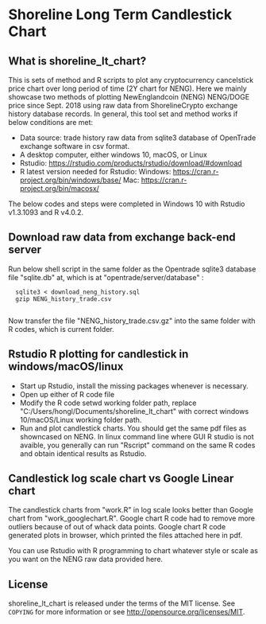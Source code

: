 # Shoreline Long Term Candlestick Chart


## What is shoreline_lt_chart?

This is sets of method and R scripts to plot any cryptocurrency cancelstick price chart over long period of time (2Y chart for NENG). Here we mainly showcase two methods
of plotting NewEnglandcoin (NENG) NENG/DOGE price since Sept. 2018 using raw data from ShorelineCrypto exchange history database records. In general, this tool set and
method works if below conditions are met:

 - Data source: trade history raw data from sqlite3 database of OpenTrade exchange software in csv format. 
 - A desktop computer, either windows 10, macOS, or Linux
 - Rstudio:  https://rstudio.com/products/rstudio/download/#download
 - R latest version needed for Rstudio: Windows: https://cran.r-project.org/bin/windows/base/ Mac: https://cran.r-project.org/bin/macosx/

The below codes and steps were completed in Windows 10 with Rstudio v1.3.1093 and R v4.0.2.

## Download raw data from exchange back-end server
Run below shell script in the same folder as the Opentrade sqlite3 database file "sqlite.db" at, which is at "opentrade/server/database" :

```
  sqlite3 < download_neng_history.sql
  gzip NENG_history_trade.csv
  
```

Now transfer the file "NENG_history_trade.csv.gz" into the same folder with R codes, which is current folder.

## Rstudio R plotting for candlestick in windows/macOS/linux

 - Start up Rstudio,  install the missing packages whenever is necessary. 
 - Open up either of R code file
 - Modify the R code setwd working folder path, replace "C:/Users/hongl/Documents/shoreline_lt_chart" with correct windows 10/macOS/Linux working folder path.
 - Run and plot candlestick charts. You should get the same pdf files as showncased on NENG. In linux command line where GUI R studio is not avaible, you generally can run "Rscript" command on the same R codes and obtain identical results as Rstudio. 

## Candlestick log scale chart vs Google Linear chart

The candlestick charts from "work.R" in log scale looks better than Google chart from "work_googlechart.R".  Google chart R code had to remove more outliers because of out of whack data points.  Google chart R code generated plots in browser, which printed the files attached here in pdf. 

You can use Rstudio with R programming to chart whatever style or scale as you want on the NENG raw data provided here.

## License


shoreline_lt_chart is released under the terms of the MIT license. See `COPYING` for more
information or see http://opensource.org/licenses/MIT.


